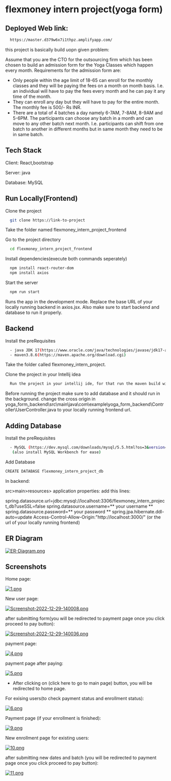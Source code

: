 
# flexmoney intern project(yoga form)

## Deployed Web link:
```bash
  https://master.d379w6x7i1thpz.amplifyapp.com/
```
this project is basically build uopn given problem:

Assume that you are the CTO for the outsourcing firm which has been chosen to build an
admission form for the Yoga Classes which happen every month.
Requirements for the admission form are:
- Only people within the age limit of 18-65 can enroll for the monthly classes and they will
be paying the fees on a month on month basis. I.e. an individual will have to pay the fees
every month and he can pay it any time of the month.
- They can enroll any day but they will have to pay for the entire month. The monthly fee is
500/- Rs INR.
- There are a total of 4 batches a day namely 6-7AM, 7-8AM, 8-9AM and 5-6PM. The
participants can choose any batch in a month and can move to any other batch next
month. I.e. participants can shift from one batch to another in different months but in
same month they need to be in same batch.


## Tech Stack
Client: React,bootstrap

Server: java

Database: MySQL
## Run Locally(Frontend)


Clone the project

```bash
  git clone https://link-to-project
```

Take the folder named flexmoney_intern_project_frontend

Go to the project directory

```bash
  cd flexmoney_intern_project_frontend
```

Install dependencies(execute both commands seperately)

```bash
  npm install react-router-dom
  npm install axios
```

Start the server

```bash
  npm run start
```
Runs the app in the development mode.
Replace the base URL of your locally running backend in axios.jsx. 
Also make sure to start backend and database to run it properly.

## Backend


Install the preRequisites

```bash
  - java JDK 17(https://www.oracle.com/java/technologies/javase/jdk17-archive-downloads.html)
  - maven3.8.6(https://maven.apache.org/download.cgi)
```

Take the folder called flexmoney_intern_project.

Clone the project in your Intellij idea

```bash
  Run the project in your intellij ide, for that run the maven build with pom.xml file.

```
Before running the project make sure to add database and it should run in the background.
change the cross origin in yoga_form_backend\src\main\java\com\example\yoga_form_backend\Controller\UserController.java to your locally running frontend url.


## Adding Database

Install the preRequisites

```bash
  - MySQL (https://dev.mysql.com/downloads/mysql/5.5.html?os=3&version=5)
   (also install MySQL Workbench for ease)
```
Add Database
```bash
CREATE DATABASE flexmoney_intern_project_db
```
In backend:

src>main>resources> application properties:
add this lines:

spring.datasource.url=jdbc:mysql://localhost:3306/flexmoney_intern_project_db?useSSL=false
spring.datasource.username=** your username **
spring.datasource.password=** your password **
spring.jpa.hibernate.ddl-auto=update
Access-Control-Allow-Origin:"http://localhost:3000/" (or the url of your locally running frontend)

## ER Diagram

[![ER-Diagram.png](https://i.postimg.cc/Y2x2MtG9/ER-Diagram.png)](https://postimg.cc/23VNxRxR)

## Screenshots


Home page:

[![1.png](https://i.postimg.cc/tTnPhcPG/1.png)](https://postimg.cc/jwKLTZZM)

New user page:

[![Screenshot-2022-12-29-140008.png](https://i.postimg.cc/xCsdsq5Z/Screenshot-2022-12-29-140008.png)](https://postimg.cc/Q9TsC8Rg)

after submitting form(you will be redirected to payment page once you click proceed to pay button):

[![Screenshot-2022-12-29-140036.png](https://i.postimg.cc/L4w9hcbj/Screenshot-2022-12-29-140036.png)](https://postimg.cc/9zP5nnVf)

payment page:

[![4.png](https://i.postimg.cc/zGdR4NF1/4.png)](https://postimg.cc/nXDzQ6Wd)

payment page after paying:

[![5.png](https://i.postimg.cc/LsnZpWxg/5.png)](https://postimg.cc/t1GgdBQ9)

* After clicking on (click here to go to main page) button, you will be redirected to home page.


For exising users(to check payment status and enrollment status):

[![6.png](https://i.postimg.cc/kXm8bfgL/6.png)](https://postimg.cc/14vfx06K)


Payment page (if your enrollment is finished):

[![9.png](https://i.postimg.cc/Gm3yMtYQ/9.png)](https://postimg.cc/0b3jj8VM)


New enrollment page for existing users:

[![10.png](https://i.postimg.cc/k5zRXyH1/10.png)](https://postimg.cc/94PQLyCZ)


after submitting new dates and batch (you will be redirected to payment page once you click proceed to pay button):

[![11.png](https://i.postimg.cc/HxMcJyDp/11.png)](https://postimg.cc/Fd9s81Hq)
